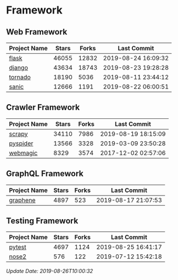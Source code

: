 # Framework

## Web Framework

| Project Name | Stars | Forks | Last Commit |
| ------------ | ----- | ----- | ----------- |
| [flask](https://github.com/pallets/flask) | 46055 | 12832 | 2019-08-24 16:09:32 |
| [django](https://github.com/django/django) | 43634 | 18743 | 2019-08-23 19:28:28 |
| [tornado](https://github.com/tornadoweb/tornado) | 18190 | 5036 | 2019-08-11 23:44:12 |
| [sanic](https://github.com/huge-success/sanic) | 12666 | 1191 | 2019-08-22 06:00:51 |

## Crawler Framework

| Project Name | Stars | Forks | Last Commit |
| ------------ | ----- | ----- | ----------- |
| [scrapy](https://github.com/scrapy/scrapy) | 34110 | 7986 | 2019-08-19 18:15:09 |
| [pyspider](https://github.com/binux/pyspider) | 13566 | 3328 | 2019-03-09 23:50:28 |
| [webmagic](https://github.com/code4craft/webmagic) | 8329 | 3574 | 2017-12-02 02:57:06 |

## GraphQL Framework

| Project Name | Stars | Forks | Last Commit |
| ------------ | ----- | ----- | ----------- |
| [graphene](https://github.com/graphql-python/graphene) | 4897 | 523 | 2019-08-17 21:07:53 |

## Testing Framework

| Project Name | Stars | Forks | Last Commit |
| ------------ | ----- | ----- | ----------- |
| [pytest](https://github.com/pytest-dev/pytest) | 4697 | 1124 | 2019-08-25 16:41:17 |
| [nose2](https://github.com/nose-devs/nose2) | 576 | 122 | 2019-07-12 15:42:18 |

*Update Date: 2019-08-26T10:00:32*